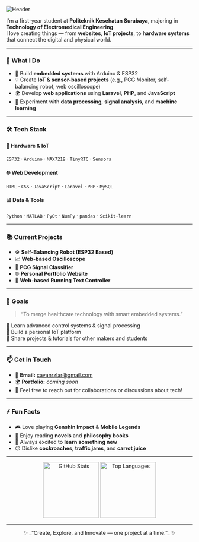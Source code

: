 ![Header](img/banner3.gif)



I'm a first-year student at **Politeknik Kesehatan Surabaya**, majoring in **Technology of Electromedical Engineering**.  
I love creating things — from **websites**, **IoT projects**, to **hardware systems** that connect the digital and physical world.

---

### 🧠 What I Do

- 🧩 Build **embedded systems** with Arduino & ESP32  
- 💡 Create **IoT & sensor-based projects** (e.g., PCG Monitor, self-balancing robot, web oscilloscope)  
- 🌍 Develop **web applications** using **Laravel**, **PHP**, and **JavaScript**  
- 🧰 Experiment with **data processing**, **signal analysis**, and **machine learning**

---

### 🛠️ Tech Stack

#### 💾 Hardware & IoT
`ESP32` · `Arduino` · `MAX7219` · `TinyRTC` · `Sensors`  

#### 🌐 Web Development
`HTML` · `CSS` · `JavaScript` · `Laravel` · `PHP` · `MySQL`  

#### 📊 Data & Tools
`Python` · `MATLAB` · `PyQt` · `NumPy` · `pandas` · `Scikit-learn`

---

### 📚 Current Projects

- ⚙️ **Self-Balancing Robot (ESP32 Based)**
- 📈 **Web-based Oscilloscope**
- 🧠 **PCG Signal Classifier**
- 🌐 **Personal Portfolio Website**
- 💬 **Web-based Running Text Controller**

---

### 🧭 Goals

> “To merge healthcare technology with smart embedded systems.”

🎯 Learn advanced control systems & signal processing  
🚀 Build a personal IoT platform  
📘 Share projects & tutorials for other makers and students  

---

### 📫 Get in Touch

- 📧 **Email:** [cavanrzlar@gmail.com](mailto:cavanrzlar@gmail.com)  
- 🌍 **Portfolio:** _coming soon_  
- 💬 Feel free to reach out for collaborations or discussions about tech!

---

### ⚡ Fun Facts

- 🎮 Love playing **Genshin Impact** & **Mobile Legends**  
- 📖 Enjoy reading **novels** and **philosophy books**  
- 🧠 Always excited to **learn something new**  
- 😖 Dislike **cockroaches**, **traffic jams**, and **carrot juice**

---

<p align="center">
  <img src="https://github-readme-stats.vercel.app/api?username=Vanss&show_icons=true&theme=tokyonight" alt="GitHub Stats" height="150"/>
  <img src="https://github-readme-stats.vercel.app/api/top-langs/?username=Vanss&layout=compact&theme=tokyonight" alt="Top Languages" height="150"/>
</p>

---

<p align="center">✨ _“Create, Explore, and Innovate — one project at a time.”_ ✨</p>

